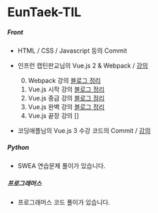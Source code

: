 # EunTaek-TIL

##### Front <br/>
- HTML / CSS / Javascript 등의 Commit
- 인프런 캡틴판교님의 Vue.js 2 & Webpack / [강의](https://www.inflearn.com/roadmaps/3)

  <div>
  
  0. Webpack 강의 [블로그 정리](https://velog.io/@euntaek419/Webpack)
  1. Vue.js 시작 강의 [블로그 정리](https://velog.io/@euntaek419/Vue.js-%EC%8B%9C%EC%9E%91%ED%95%98%EA%B8%B0-vs5nlaif)
  2. Vue.js 중급 강의 [블로그 정리](https://velog.io/@euntaek419/Vue.js-%EC%A4%91%EA%B8%89-%EB%B3%B5%EC%8A%B5%ED%95%98%EA%B8%B0)
  3. Vue.js 완벽 강의 [블로그 정리](https://velog.io/@euntaek419/Vue.js-%EC%99%84%EB%B2%BD-%EA%B0%80%EC%9D%B4%EB%93%9C-%EB%B3%B5%EC%8A%B5)
  4. Vue.js 끝장 강의 []

  </div>

- 코딩애플님의 Vue.js 3 수강 코드의 Commit / [강의](https://codingapple.com/course/vue-js/) <br/>

##### Python <br/>
- SWEA 연습문제 풀이가 있습니다.

##### 프로그래머스 <br/>
- 프로그래머스 코드 풀이가 있습니다.
